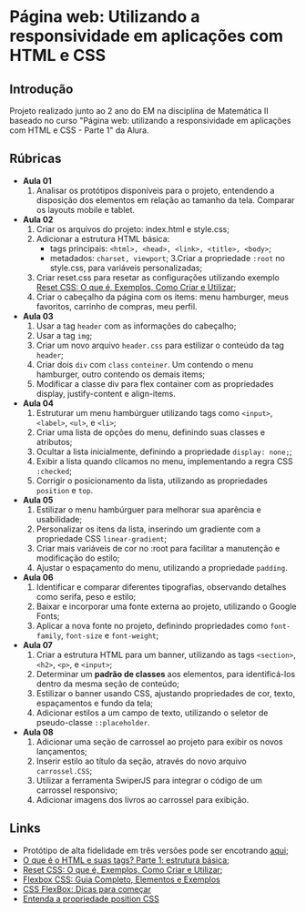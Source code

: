 
# Página web: Utilizando a responsividade em aplicações com HTML e CSS

## Introdução

Projeto realizado junto ao 2 ano do EM na disciplina de Matemática II baseado no curso "Página web: utilizando a responsividade em aplicações com HTML e CSS - Parte 1" da Alura. 

## Rúbricas

* **Aula 01**
   1. Analisar os protótipos disponíveis para o projeto, entendendo a disposição dos elementos em relação ao tamanho da tela. Comparar os layouts mobile e tablet.
* **Aula 02**
   1. Criar os arquivos do projeto: index.html e style.css;
   2. Adicionar a estrutura HTML básica:
        * tags principais: ```<html>, <head>, <link>, <title>, <body>```;
        * metadados: ```charset, viewport```;
   3.Criar a propriedade ```:root``` no style.css, para variáveis personalizadas;
   4. Criar reset.css para resetar as configurações utilizando exemplo [Reset CSS: O que é, Exemplos, Como Criar e Utilizar](#links);
   5. Criar o cabeçalho da página com os items: menu hamburger, meus favoritos, carrinho de compras, meu perfil.
* **Aula 03**
   1. Usar a tag ```header``` com as informações do cabeçalho;
   2. Usar a tag ```img```;
   3. Criar um novo arquivo ```header.css``` para estilizar o conteúdo da tag ```header```;
   4. Criar dois ```div``` com ```class``` ```conteiner```. Um contendo o menu hamburger, outro contendo os demais items;
   5. Modificar a classe div para flex container com as propriedades display, justify-content e align-items.
* **Aula 04**
   1. Estruturar um menu hambúrguer utilizando tags como ```<input>```, ```<label>```, ```<ul>```, e ```<li>```;
   2. Criar uma lista de opções do menu, definindo suas classes e atributos;
   3. Ocultar a lista inicialmente, definindo a propriedade ```display: none;```;
   4. Exibir a lista quando clicamos no menu, implementando a regra CSS ```:checked```;
   5. Corrigir o posicionamento da lista, utilizando as propriedades ```position``` e ```top```.
* **Aula 05**
   1. Estilizar o menu hambúrguer para melhorar sua aparência e usabilidade;
   2. Personalizar os itens da lista, inserindo um gradiente com a propriedade CSS ```linear-gradient```;
   3. Criar mais variáveis de cor no :root para facilitar a manutenção e modificação do estilo;
   4. Ajustar o espaçamento do menu, utilizando a propriedade ```padding```.
* **Aula 06**
   1. Identificar e comparar diferentes tipografias, observando detalhes como serifa, peso e estilo;
   2. Baixar e incorporar uma fonte externa ao projeto, utilizando o Google Fonts;
   3. Aplicar a nova fonte no projeto, definindo propriedades como ```font-family```, ```font-size``` e ```font-weight```;
* **Aula 07**
   1. Criar a estrutura HTML para um banner, utilizando as tags ```<section>```, ```<h2>```, ```<p>```, e ```<input>```;
   2. Determinar um **padrão de classes** aos elementos, para identificá-los dentro da mesma seção de conteúdo;
   3. Estilizar o banner usando CSS, ajustando propriedades de cor, texto, espaçamentos e fundo da tela;
   4. Adicionar estilos a um campo de texto, utilizando o seletor de pseudo-classe ```::placeholder```.
* **Aula 08**
   1. Adicionar uma seção de carrossel ao projeto para exibir os novos lançamentos;
   2. Inserir estilo ao título da seção, através do novo arquivo ```carrossel.CSS```;
   3. Utilizar a ferramenta SwiperJS para integrar o código de um carrossel responsivo;
   4. Adicionar imagens dos livros ao carrossel para exibição.


## Links

* Protótipo de alta fidelidade em três versões pode ser encotrando [aqui](https://www.figma.com/community/file/1349471036706928943);
* [O que é o HTML e suas tags? Parte 1: estrutura básica](https://www.alura.com.br/artigos/o-que-e-html-suas-tags-parte-1-estrutura-basica?_gl=1*tf3i4g*_ga*OTg1ODEyMDA0LjE3MTcxODYwMzE.*_ga_1EPWSW3PCS*MTcxNzE4NjAzMi4xLjEuMTcxNzE5MDMyOC4wLjAuMA..*_fplc*bnB5SEF4djVFMFoyOThQOHd4eWYlMkJSbTEya05aMXlRTVJ3VE9ySkRKZk5iTHkwZHNKQm1ESXFMbmtiZnB5b1dCJTJGNGVXRjdsQVNZVzdSTFA5UUpiZWI1V3V2a2FtWHBCeTdOVXlHeHU3OGFnY05MJTJGRWxxTGFxOXJCZFduMFZRJTNEJTNE);
* [Reset CSS: O que é, Exemplos, Como Criar e Utilizar](https://www.alura.com.br/artigos/o-que-e-reset-css?_gl=1*14y0iuy*_ga*OTg1ODEyMDA0LjE3MTcxODYwMzE.*_ga_1EPWSW3PCS*MTcxNzE4NjAzMi4xLjEuMTcxNzE5MDMyOC4wLjAuMA..*_fplc*bnB5SEF4djVFMFoyOThQOHd4eWYlMkJSbTEya05aMXlRTVJ3VE9ySkRKZk5iTHkwZHNKQm1ESXFMbmtiZnB5b1dCJTJGNGVXRjdsQVNZVzdSTFA5UUpiZWI1V3V2a2FtWHBCeTdOVXlHeHU3OGFnY05MJTJGRWxxTGFxOXJCZFduMFZRJTNEJTNE);
* [Flexbox CSS: Guia Completo, Elementos e Exemplos](https://www.alura.com.br/artigos/css-guia-do-flexbox?_gl=1*15je8fx*_ga*OTg1ODEyMDA0LjE3MTcxODYwMzE.*_ga_1EPWSW3PCS*MTcxNzE5NjE0Ni4yLjEuMTcxNzE5NzU1Ny4wLjAuMA..*_fplc*bnB5SEF4djVFMFoyOThQOHd4eWYlMkJSbTEya05aMXlRTVJ3VE9ySkRKZk5iTHkwZHNKQm1ESXFMbmtiZnB5b1dCJTJGNGVXRjdsQVNZVzdSTFA5UUpiZWI1V3V2a2FtWHBCeTdOVXlHeHU3OGFnY05MJTJGRWxxTGFxOXJCZFduMFZRJTNEJTNE)
* [CSS FlexBox: Dicas para começar](https://cursos.alura.com.br/extra/alura-mais/css-flexbox-dicas-para-comecar-c301)
* [Entenda a propriedade position CSS](https://www.alura.com.br/artigos/entenda-a-propriedade-position-css?_gl=1*s6n2pb*_ga*OTg1ODEyMDA0LjE3MTcxODYwMzE.*_ga_1EPWSW3PCS*MTcxNzE5NjE0Ni4yLjEuMTcxNzE5NzU1Ny4wLjAuMA..*_fplc*bnB5SEF4djVFMFoyOThQOHd4eWYlMkJSbTEya05aMXlRTVJ3VE9ySkRKZk5iTHkwZHNKQm1ESXFMbmtiZnB5b1dCJTJGNGVXRjdsQVNZVzdSTFA5UUpiZWI1V3V2a2FtWHBCeTdOVXlHeHU3OGFnY05MJTJGRWxxTGFxOXJCZFduMFZRJTNEJTNE)
